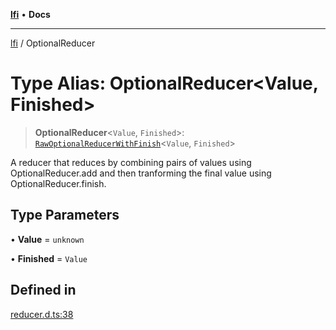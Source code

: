 [**lfi**](../readme.md) • **Docs**

***

[lfi](../globals.md) / OptionalReducer

# Type Alias: OptionalReducer\<Value, Finished\>

> **OptionalReducer**\<`Value`, `Finished`\>: [`RawOptionalReducerWithFinish`](RawOptionalReducerWithFinish.md)\<`Value`, `Finished`\>

A reducer that reduces by combining pairs of values using
OptionalReducer.add and then tranforming the final value using
OptionalReducer.finish.

## Type Parameters

• **Value** = `unknown`

• **Finished** = `Value`

## Defined in

[reducer.d.ts:38](https://github.com/TomerAberbach/lfi/blob/d7a0f90dd72245d6efd6bd97c58a78b3f3028f25/src/operations/reducer.d.ts#L38)
